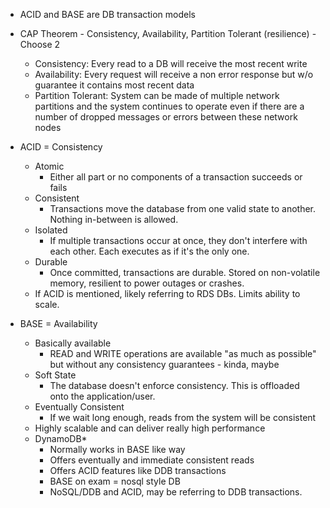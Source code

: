 * ACID and BASE are DB transaction models

* CAP Theorem - Consistency, Availability, Partition Tolerant (resilience) - Choose 2
  
  * Consistency: Every read to a DB will receive the most recent write
  * Availability: Every request will receive a non error response but w/o guarantee it contains most recent data
  * Partition Tolerant: System can be made of multiple network partitions and the system continues to operate even if there are a number of dropped messages or errors between these network nodes
* ACID = Consistency
  
  * Atomic
    * Either all part or no components of a transaction succeeds or fails
  * Consistent
    * Transactions move the database from one valid state to another. Nothing in-between is allowed.
  * Isolated
    * If multiple transactions occur at once, they don't interfere with each other. Each executes as if it's the only one.
  * Durable
    * Once committed, transactions are durable. Stored on non-volatile memory, resilient to power outages or crashes.
  * If ACID is mentioned, likely referring to RDS DBs. Limits ability to scale.
* BASE = Availability
  
  * Basically available
    * READ and WRITE operations are available "as much as possible" but without any consistency guarantees - kinda, maybe
  * Soft State
    * The database doesn't enforce consistency. This is offloaded onto the application/user.
  * Eventually Consistent
    * If we wait long enough, reads from the system will be consistent
  * Highly scalable and can deliver really high performance
  * DynamoDB\* 
    * Normally works in BASE like way
    * Offers eventually and immediate consistent reads
    * Offers ACID features like DDB transactions
    * BASE on exam = nosql style DB
    * NoSQL/DDB and ACID, may be referring to DDB transactions.
